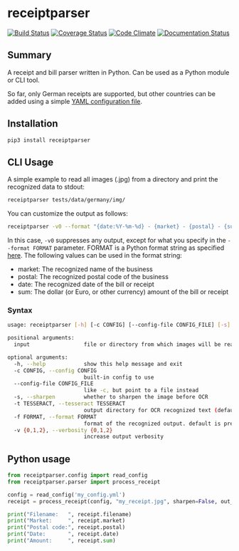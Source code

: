 # receiptparser

[![Build Status](https://travis-ci.org/knipknap/receiptparser.svg?branch=master)](https://travis-ci.org/knipknap/receiptparser)
[![Coverage Status](https://coveralls.io/repos/github/knipknap/receiptparser/badge.svg?branch=master)](https://coveralls.io/github/knipknap/receiptparser?branch=master)
[![Code Climate](https://lima.codeclimate.com/github/knipknap/receiptparser/badges/gpa.svg)](https://lima.codeclimate.com/github/knipknap/receiptparser)
[![Documentation Status](https://readthedocs.org/projects/receiptparser/badge/?version=latest)](http://receiptparser.readthedocs.io/en/latest/?badge=latest)

## Summary

A receipt and bill parser written in Python.
Can be used as a Python module or CLI tool.

So far, only German receipts are supported, but other countries can
be added using a simple [YAML configuration file](data/configs/germany.yml).

## Installation

```bash
pip3 install receiptparser
```

## CLI Usage

A simple example to read all images (.jpg) from a directory and print the recognized data
to stdout:

```bash
receiptparser tests/data/germany/img/
```

You can customize the output as follows:

```bash
receiptparser -v0 --format "{date:%Y-%m-%d} - {market} - {postal} - {sum}.jpg" tests/data/germany/img/
```

In this case, `-v0` suppresses any output, except for what you specify in the `--format FORMAT`
parameter. FORMAT is a Python format string as specified [here](https://docs.python.org/3.4/library/string.html#format-string-syntax).
The following values can be used in the format string:

- market: The recognized name of the business
- postal: The recognized postal code of the business
- date: The recognized date of the bill or receipt
- sum: The dollar (or Euro, or other currency) amount of the bill or receipt

### Syntax

```bash
usage: receiptparser [-h] [-c CONFIG] [--config-file CONFIG_FILE] [-s] [-t TESSERACT] [-f FORMAT] [-v {0,1,2}] input

positional arguments:
  input                 file or directory from which images will be read

optional arguments:
  -h, --help            show this help message and exit
  -c CONFIG, --config CONFIG
                        built-in config to use
  --config-file CONFIG_FILE
                        like -c, but point to a file instead
  -s, --sharpen         whether to sharpen the image before OCR
  -t TESSERACT, --tesseract TESSERACT
                        output directory for OCR recognized text (default is to discard)
  -f FORMAT, --format FORMAT
                        format of the recognized output. default is pretty-printing
  -v {0,1,2}, --verbosity {0,1,2}
                        increase output verbosity
```

## Python usage

```python
from receiptparser.config import read_config
from receiptparser.parser import process_receipt

config = read_config('my_config.yml')
receipt = process_receipt(config, "my_receipt.jpg", sharpen=False, out_dir=None, verbosity=0)

print("Filename:   ", receipt.filename)
print("Market:     ", receipt.market)
print("Postal code:", receipt.postal)
print("Date:       ", receipt.date)
print("Amount:     ", receipt.sum)
```
